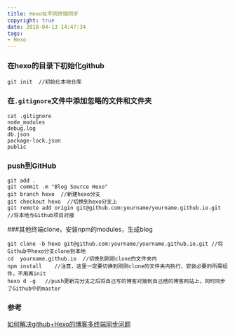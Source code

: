 ```yaml
---
title: Hexo在不同终端同步
copyright: true
date: 2018-04-13 14:47:34
tags:
- Hexo
---
```


### 在hexo的目录下初始化github

```
git init  //初始化本地仓库
```
<!--more-->
### 在`.gitignore`文件中添加忽略的文件和文件夹

```
cat .gitignore
node_modules
debug.log
db.json
package-lock.json
public
```

### push到GitHub

```
git add .
git commit -m "Blog Source Hexo"
git branch hexo  //新建hexo分支
git checkout hexo  //切换到hexo分支上
git remote add origin git@github.com:yourname/yourname.github.io.git  //将本地与Github项目对接
```



###其他终端clone，安装npm的modules，生成blog

```
git clone -b hexo git@github.com:yourname/yourname.github.io.git //将Github中hexo分支clone到本地
cd  yourname.github.io  //切换到刚刚clone的文件夹内
npm install    //注意，这里一定要切换到刚刚clone的文件夹内执行，安装必要的所需组件，不用再init
hexo d -g   //push更新完分支之后将自己写的博客对接到自己搭的博客网站上，同时同步了Github中的master
```

### 参考

[如何解决github+Hexo的博客多终端同步问题](https://blog.csdn.net/Monkey_LZL/article/details/60870891)
